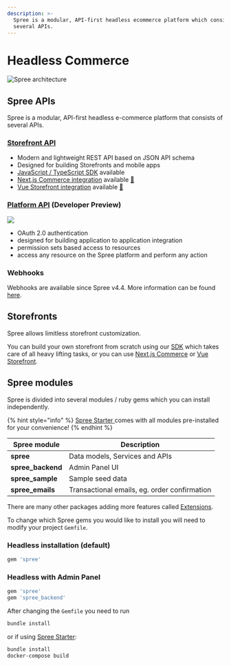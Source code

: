 ```yaml
---
description: >-
  Spree is a modular, API-first headless ecommerce platform which consists of
  several APIs.
---
```


# Headless Commerce

![Spree architecture](../.gitbook/assets/spree\_commerce\_spree\_api\_3-2x.png)

## Spree APIs

Spree is a modular, API-first headless e-commerce platform that consists of several APIs.

### [Storefront API](https://api.spreecommerce.org/docs/api-v2/YXBpOjMxMjQ5NjA-storefront-api-v2)

* Modern and lightweight REST API based on JSON API schema
* Designed for building Storefronts and mobile apps
* [JavaScript / TypeScript SDK](https://github.com/spree/spree-storefront-api-v2-js-sdk) available
* [Next.js Commerce integration](../storefronts/next.js-commerce.md) available [🎉](https://emojipedia.org/party-popper/)
* [Vue Storefront integration](../storefronts/vue-storefront.md) available [🚀](https://emojipedia.org/rocket/)

### [Platform API](https://api.spreecommerce.org/docs/api-v2/YXBpOjg3MzkxODk-platform-api-v2) (Developer Preview)

![](../.gitbook/assets/spree\_commerce\_spree\_api\_6.png)

* OAuth 2.0 authentication
* designed for building application to application integration
* permission sets based access to resources
* access any resource on the Spree platform and perform any action

### Webhooks

Webhooks are available since Spree v4.4. More information can be found [here](https://dev-docs.spreecommerce.org/\~/changes/6yIqEEgKQb8FUx9iV54d/upgrades/upgrades/4.3-to-4.4).

## Storefronts

Spree allows limitless storefront customization.&#x20;

You can build your own storefront from scratch using our [SDK](https://github.com/spree/spree-storefront-api-v2-js-sdk) which takes care of all heavy lifting tasks, or you can use [Next.js Commerce](../storefronts/next.js-commerce.md) or [Vue Storefront](https://www.vuestorefront.io/).&#x20;

## Spree modules

Spree is divided into several modules / ruby gems which you can install independently.&#x20;

{% hint style="info" %}
[Spree Starter ](https://github.com/spree/spree\_starter)comes with all modules pre-installed for your convenience!
{% endhint %}

| Spree module       | Description                                  |
| ------------------ | -------------------------------------------- |
| **spree**          | Data models, Services and APIs               |
| **spree\_backend** | Admin Panel UI                               |
| **spree\_sample**  | Sample seed data                             |
| **spree\_emails**  | Transactional emails, eg. order confirmation |

There are many other packages adding more features called [Extensions](../extensions/extensions.md).

To change which Spree gems you would like to install you will need to modify your project `Gemfile`.

### Headless installation (default)

```ruby
gem 'spree'
```

### Headless with Admin Panel

```ruby
gem 'spree'
gem 'spree_backend'
```

After changing the `Gemfile` you need to run

```bash
bundle install
```

or if using [Spree Starter](https://github.com/spree/spree\_starter):

```bash
bundle install
docker-compose build
```

